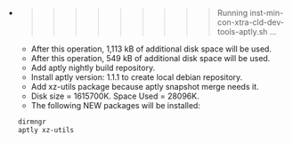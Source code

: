 * >>>>>>>>> Running inst-min-con-xtra-cld-dev-tools-aptly.sh ...
  * After this operation, 1,113 kB of additional disk space will be used.
  * After this operation, 549 kB of additional disk space will be used.
  * Add aptly nightly build repository.
  * Install aptly version: 1.1.1 to create local debian repository.
  * Add xz-utils package because aptly snapshot merge needs it.
  * Disk size = 1615700K. Space Used = 28096K.
  * The following NEW packages will be installed:
  ```bash
  dirmngr
  aptly xz-utils
  ```
